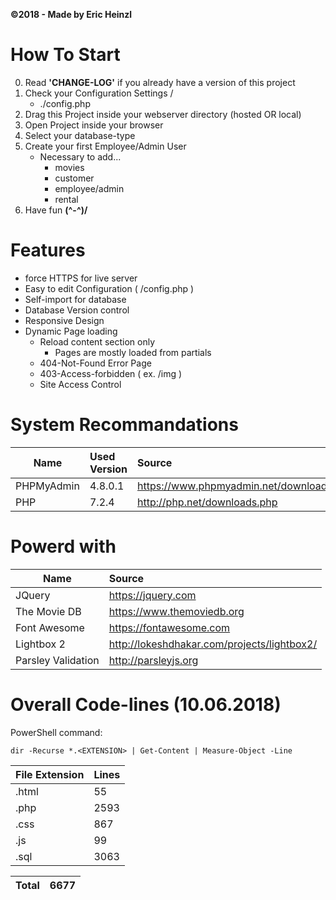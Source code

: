__©2018 - Made by Eric Heinzl__


# How To Start
0.  Read __'CHANGE-LOG'__ if you already have a version of this project
1.  Check your Configuration Settings /
    * ./config.php
2.  Drag this Project inside your webserver directory (hosted OR local)
3.  Open Project inside your browser
4.  Select your database-type
5.  Create your first Employee/Admin User
    * Necessary to add...
        * movies
        * customer
        * employee/admin
        * rental
6.  Have fun __(^-^)/__


# Features
* force HTTPS for live server
* Easy to edit Configuration ( /config.php )
* Self-import for database
* Database Version control
* Responsive Design
* Dynamic Page loading
    * Reload content section only
        * Pages are mostly loaded from partials
    * 404-Not-Found Error Page
    * 403-Access-forbidden ( ex. <URl>/img )
    * Site Access Control



# System Recommandations
| Name                         | Used Version    | Source                                 |
| ---------------------------- |:--------------- |:-------------------------------------- |
| PHPMyAdmin                   | 4.8.0.1         | https://www.phpmyadmin.net/downloads/  |
| PHP                          | 7.2.4           | http://php.net/downloads.php           |



# Powerd with
| Name                         | Source                                                      |
| ---------------------------- |:----------------------------------------------------------- |
| JQuery                       | https://jquery.com                                          |
| The Movie DB                 | https://www.themoviedb.org                                  |
| Font Awesome                 | https://fontawesome.com                                     |
| Lightbox 2                   | http://lokeshdhakar.com/projects/lightbox2/                 |
| Parsley Validation           | http://parsleyjs.org                                        |


# Overall Code-lines (10.06.2018)
PowerShell command:
```
dir -Recurse *.<EXTENSION> | Get-Content | Measure-Object -Line
```


| File Extension         | Lines       |
| ---------------------- |:----------- |
| .html                  |   55        |
| .php                   | 2593        |
| .css                   |  867        |
| .js                    |   99        |
| .sql                   | 3063        |

| Total                  | 6677        |
| ---------------------- |:----------- |
